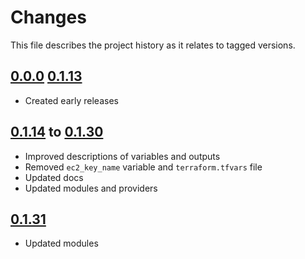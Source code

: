# Changes
This file describes the project history as it relates to tagged versions.

## [0.0.0](.) [0.1.13](.)
- Created early releases

## [0.1.14](.) to [0.1.30](.)
- Improved descriptions of variables and outputs
- Removed `ec2_key_name` variable and `terraform.tfvars` file
- Updated docs
- Updated modules and providers

## [0.1.31](.)
- Updated modules
